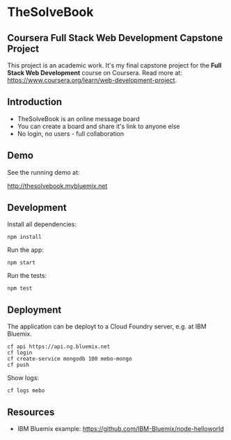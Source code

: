 TheSolveBook
====

Coursera Full Stack Web Development Capstone Project
----------------------------------------------------

This project is an academic work. 
It's my final capstone project for the **Full Stack Web Development** course on Coursera. 
Read more at: https://www.coursera.org/learn/web-development-project.


## Introduction

- TheSolveBook is an online message board
- You can create a board and share it's link to anyone else
- No login, no users - full collaboration

## Demo

See the running demo at:

http://thesolvebook.mybluemix.net

## Development

Install all dependencies:

```
npm install
```

Run the app:

```
npm start
```

Run the tests:

```
npm test
```

## Deployment

The application can be deployt to a Cloud Foundry server, e.g. at IBM Bluemix.


```
cf api https://api.ng.bluemix.net
cf login
cf create-service mongodb 100 mebo-mongo
cf push
```

Show logs:

```
cf logs mebo
```


## Resources

- IBM Bluemix example: https://github.com/IBM-Bluemix/node-helloworld